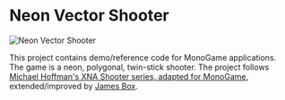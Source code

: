 # Neon Vector Shooter

![Neon Vector Shooter](https://github.com/MonoGame/MonoGame.Samples/blob/3.8.1/Images/NeonShooter-Sample.png)

This project contains demo/reference code for MonoGame applications.
The game is a neon, polygonal, twin-stick shooter.
The project follows [Michael Hoffman's XNA Shooter series, adapted for MonoGame][guide], extended/improved
by [James Box](https://github.com/nop).

[guide]: https://github.com/MonoGame/MonoGame.Samples/tree/3.8.1/NeonShooter
